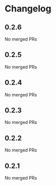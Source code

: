 # Changelog

<!-- <START NEW CHANGELOG ENTRY> -->

## 0.2.6

No merged PRs

<!-- <END NEW CHANGELOG ENTRY> -->

## 0.2.5

No merged PRs

## 0.2.4

No merged PRs

## 0.2.3

No merged PRs

## 0.2.2

No merged PRs

## 0.2.1

No merged PRs
